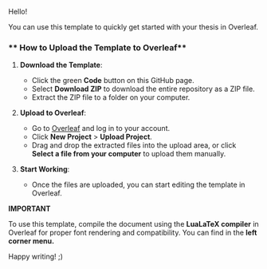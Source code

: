 Hello!

You can use this template to quickly get started with your thesis in Overleaf.

### ** How to Upload the Template to Overleaf**

1. **Download the Template**:
   - Click the green **Code** button on this GitHub page.
   - Select **Download ZIP** to download the entire repository as a ZIP file.
   - Extract the ZIP file to a folder on your computer.

2. **Upload to Overleaf**:
   - Go to [Overleaf](https://www.overleaf.com/) and log in to your account.
   - Click **New Project** > **Upload Project**.
   - Drag and drop the extracted files into the upload area, or click **Select a file from your computer** to upload them manually.

3. **Start Working**:
   - Once the files are uploaded, you can start editing the template in Overleaf.

**IMPORTANT**

To use this template, compile the document using the **LuaLaTeX compiler** in Overleaf for proper font rendering and compatibility.
You can find in the **left corner menu.**

Happy writing! ;) 
